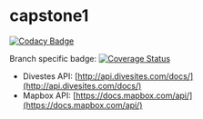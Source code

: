 # capstone1

[![Codacy Badge](https://api.codacy.com/project/badge/Grade/4b0a3366dcff40f7be1ad3bf0fe24d30)](https://app.codacy.com/gh/blakes24/dive-atlas?utm_source=github.com&utm_medium=referral&utm_content=blakes24/dive-atlas&utm_campaign=Badge_Grade_Settings)

Branch specific badge: [![Coverage Status](https://coveralls.io/repos/github/blakes24/dive-atlas/badge.svg?branch=fix-badge)](https://coveralls.io/github/blakes24/dive-atlas?branch=fix-badge)

* Divestes API: [http://api.divesites.com/docs/](http://api.divesites.com/docs/)
* Mapbox API: [https://docs.mapbox.com/api/](https://docs.mapbox.com/api/)
